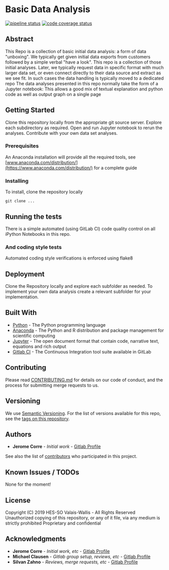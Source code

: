 # Basic Data Analysis
[![pipeline status](https://gitlab.com/smart-process-lab/basicdataanalysis/badges/master/pipeline.svg)](https://gitlab.com/smart-process-lab/basicdataanalysis/badges/master/pipeline.svg)
[![code coverage status](https://gitlab.com/smart-process-lab/basicdataanalysis/badges/master/coverage.svg)](https://gitlab.com/smart-process-lab/basicdataanalysis/badges/master/coverage.svg)
## Abstract
This Repo is a collection of basic initial data analysis: a form of data "unboxing". We typically get given initial data exports from customers followed by a simple verbal "have a look". This repo is a collection of those initial analyses.
Later, we typically request data in specific format with much larger data set, or even connect directly to their data source and extract as we see fit. In such cases the data handling is typically moved to a dedicated repo
The data analyses presented in this repo normally take the form of a Jupyter notebook: This allows a good mix of textual explanation and python code as well as output graph on a single page

## Getting Started
Clone this repository locally from the appropriate git source server. Explore each subdirectory as required. Open and run Jupyter notebook to rerun the analyses. Contribute with your own data set analyses.

### Prerequisites
An Anaconda installation will provide all the required tools, see [www.anaconda.com/distribution/](https://www.anaconda.com/distribution/) for a complete guide

### Installing
To install, clone the repository locally
```
git clone ...
```

## Running the tests
There is a simple automated (using GitLab CI) code quality control on all iPython Notebooks in this repo.

### And coding style tests
Automated coding style verifications is enforced using flake8

## Deployment
Clone the Repository locally and explore each subfolder as needed. To implement your own data analysis create a relevant subfolder for your implementation.

## Built With
* [Python](https://www.python.org/) - The Python programming language
* [Anaconda](https://https://www.anaconda.com/) - The Python and R distribution and package management for scientific computing
* [Jupyter](https://jupyter.org/) - The open document format that contain code, narrative text, equations and rich output
* [Gitlab CI](https://about.gitlab.com/product/continuous-integration/) - The Continuous Integration tool suite available in GitLab

## Contributing
Please read [CONTRIBUTING.md]() for details on our code of conduct, and the process for submitting merge requests to us.

## Versioning
We use [Semantic Versioning](http://semver.org/). For the list of versions available for this repo, see the [tags on this repository](). 

## Authors
* **Jerome Corre** - *Initial work* - [Gitlab Profile](https://gitlab.com/JeromeC47)

See also the list of [contributors](https://gitlab.com/groups/smart-process-lab/-/group_members) who participated in this project.

## Known Issues / TODOs
None for the moment!

## License
Copyright (C) 2019 HES-SO Valais-Wallis - All Rights Reserved
Unauthorized copying of this repository, or any of it file, via any medium is strictly prohibited
Proprietary and confidential

## Acknowledgments
* **Jerome Corre** - *Initial work, etc* - [Gitlab Profile](https://gitlab.com/JeromeC47) 
* **Michael Clausen** - *Gitlab group setup, reviews, etc* - [Gitlab Profile](https://gitlab.com/cm0x4d)
* **Silvan Zahno** - *Reviews, merge requests, etc* - [Gitlab Profile](https://gitlab.com/tschinz)
